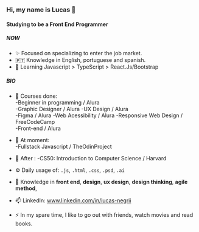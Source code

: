 ### Hi, my name is Lucas 👋

#### Studying to be a Front End Programmer

##### NOW

- ✨ Focused on specializing to enter the job market.
- 🇵🇹   Knowledge in English, portuguese and spanish.
- 🌱 Learning Javascript > TypeScript > React.Js/Bootstrap


##### BIO

- 📄 Courses done:   
      -Beginner in programming / Alura  
      -Graphic Designer / Alura
      -UX Design / Alura  
      -Figma / Alura
      -Web Acessibility / Alura
      -Responsive Web Design / FreeCodeCamp  
      -Front-end / Alura  
      

- 📑 At moment:   
      -Fullstack Javascript / TheOdinProject  
      
- 📑 After :
      -CS50: Introduction to Computer Science / Harvard  
      
            
- ⚙️ Daily usage of: `.js`, `.html`, `.css`, `.psd`, `.ai`
- 💬 Knowledge in **front end**, **design**, **ux design**, **design thinking**, **agile method**, 
- 📫 LinkedIn: www.linkedin.com/in/lucas-negrii
- ⚡️ In my spare time, I like to go out with friends, watch movies and read books.
